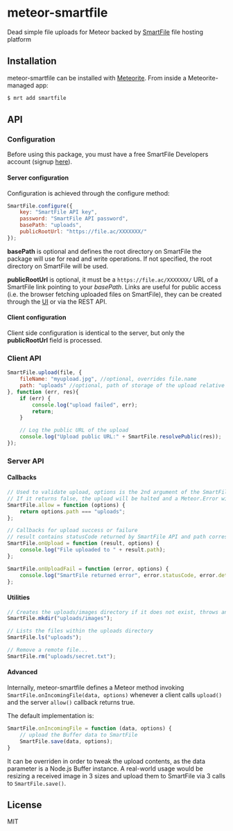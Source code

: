 # meteor-smartfile

Dead simple file uploads for Meteor backed by [SmartFile](https://www.smartfile.com/developers/) file hosting platform

## Installation

meteor-smartfile can be installed with [Meteorite](https://github.com/oortcloud/meteorite/).
From inside a Meteorite-managed app:

```sh
$ mrt add smartfile
```

## API

### Configuration

Before using this package, you must have a free SmartFile Developers account 
(signup [here](https://app.smartfile.com/dev/signup/)).

#### Server configuration

Configuration is achieved through the configure method:

```js
SmartFile.configure({
    key: "SmartFile API key",
    password: "SmartFile API password",
    basePath: "uploads",
    publicRootUrl: "https://file.ac/XXXXXXX/"
});
```
**basePath** is optional and defines the root directory on SmartFile the package will
use for read and write operations. If not specified, the root directory on SmartFile will be used.

**publicRootUrl** is optional, it must be a `https://file.ac/XXXXXXX/` URL of a SmartFile link 
pointing to your *basePath*. 
Links are useful for public access (i.e. the browser fetching uploaded files on SmartFile), 
they can be created through the [UI](https://app.smartfile.com) or via the REST API.


#### Client configuration

Client side configuration is identical to the server, but only the **publicRootUrl** field is processed.


### Client API

```js
SmartFile.upload(file, {
    fileName: "myupload.jpg", //optional, overrides file.name
    path: "uploads" //optional, path of storage of the upload relative to basePath
}, function (err, res){
    if (err) {
        console.log("upload failed", err);
        return;
    }

    // Log the public URL of the upload
    console.log("Upload public URL:" + SmartFile.resolvePublic(res));
});
```

### Server API

#### Callbacks

```js
// Used to validate upload, options is the 2nd argument of the SmartFile.upload client call
// If it returns false, the upload will be halted and a Meteor.Error with status 403 will be thrown
SmartFile.allow = function (options) {
    return options.path === "uploads";
};

// Callbacks for upload success or failure
// result contains statusCode returned by SmartFile API and path corresponding to the upload
SmartFile.onUpload = function (result, options) {
    console.log("File uploaded to " + result.path);
};

SmartFile.onUploadFail = function (error, options) {
    console.log("SmartFile returned error", error.statusCode, error.detail);
};
```

#### Utilities

```js
// Creates the uploads/images directory if it does not exist, throws an error otherwise
SmartFile.mkdir("uploads/images");

// Lists the files within the uploads directory
SmartFile.ls("uploads");

// Remove a remote file...
SmartFile.rm("uploads/secret.txt");
```

#### Advanced

Internally, meteor-smartfile defines a Meteor method invoking `SmartFile.onIncomingFile(data, options)` 
whenever a client calls `upload()` and the server `allow()` callback returns true.  

The default implementation is:
```js
SmartFile.onIncomingFile = function (data, options) {
    // upload the Buffer data to SmartFile
    SmartFile.save(data, options);
}
```

It can be overriden in order to tweak the upload contents, as the data parameter is a Node.js Buffer instance. 
A real-world usage would be resizing a received image in 3 sizes and upload them 
to SmartFile via 3 calls to `SmartFile.save()`.

## License

MIT
